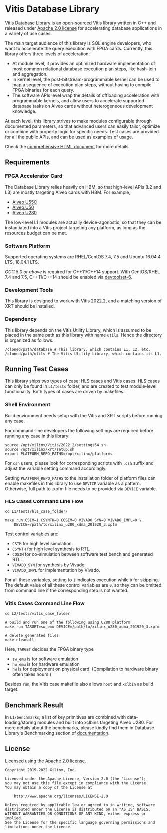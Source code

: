 # Vitis Database Library

Vitis Database Library is an open-sourced Vitis library written in C++ and released under
[Apache 2.0 license](https://www.apache.org/licenses/LICENSE-2.0)
for accelerating database applications in a variety of use cases.

The main target audience of this library is SQL engine developers, who want to accelerate
the query execution with FPGA cards.
Currently, this library offers three levels of acceleration:

* At module level, it provides an optimized hardware implementation of most common relational database execution plan steps,
  like hash-join and aggregation.
* In kernel level, the post-bitstream-programmable kernel can be used to map a sequence of execution plan steps,
  without having to compile FPGA binaries for each query.
* The software APIs level wrap the details of offloading acceleration with programmable kernels,
  and allow users to accelerate supported database tasks on Alveo cards without heterogeneous development knowledge.

At each level, this library strives to make modules configurable through documented parameters,
so that advanced users can easily tailor, optimize or combine with property logic for specific needs.
Test cases are provided for all the public APIs, and can be used as examples of usage.

Check the [comprehensive HTML document](https://docs.xilinx.com/r/en-US/Vitis_Libraries/Vitis-Libraries) for more details.

## Requirements

### FPGA Accelerator Card

The Database Library relies heavily on HBM,
so that high-level APIs (L2 and L3) are mostly targeting Alveo cards with HBM. For example,

* [Alveo U55C](https://www.xilinx.com/products/boards-and-kits/alveo/u50c.html)
* [Alveo U50](https://www.xilinx.com/products/boards-and-kits/alveo/u50.html)
* [Alveo U280](https://www.xilinx.com/products/boards-and-kits/alveo/u280.html)

The low-level L1 modules are actually device-agonostic, so that they can be instantiated into a Vitis project
targeting any platform, as long as the resources budget can be met.

### Software Platform

Supported operating systems are RHEL/CentOS 7.4, 7.5 and Ubuntu 16.04.4 LTS, 18.04.1 LTS.

_GCC 5.0 or above_ is required for C++11/C++14 support.
With CentOS/RHEL 7.4 and 7.5, C++11/C++14 should be enabled via
[devtoolset-6](https://www.softwarecollections.org/en/scls/rhscl/devtoolset-6/).

### Development Tools

This library is designed to work with Vitis 2022.2,
and a matching version of XRT should be installed.

### Dependency

This library depends on the Vitis Utility Library, which is assumed to be placed in the same path as this library with name `utils`. Hence the directory is organized as follows.

```
/cloned/path/database # This library, which contains L1, L2, etc.
/cloned/path/utils # The Vitis Utility Library, which contains its L1.
```

## Running Test Cases

This library ships two types of case: HLS cases and Vitis cases.
HLS cases can only be found in `L1/tests` folder, and are created to test module-level functionality.
Both types of cases are driven by makefiles.

### Shell Environment

Build environment needs setup with the Vitis and XRT scripts before running any case.

For command-line developers the following settings are required before running any case in this library:

```console
source /opt/xilinx/Vitis/2022.2/settings64.sh
source /opt/xilinx/xrt/setup.sh
export PLATFORM_REPO_PATHS=/opt/xilinx/platforms
```

For `csh` users, please look for corresponding scripts with `.csh` suffix and adjust the variable setting command accordingly.

Setting `PLATFORM_REPO_PATHS` to the installation folder of platform files can enable makefiles
in this library to use `DEVICE` variable as a pattern.
Otherwise, full path to .xpfm file needs to be provided via `DEVICE` variable.

### HLS Cases Command Line Flow

```console
cd L1/tests/hls_case_folder/

make run CSIM=1 CSYNTH=0 COSIM=0 VIVADO_SYN=0 VIVADO_IMPL=0 \
    DEVICE=/path/to/xilinx_u280_xdma_201920_3.xpfm
```

Test control variables are:

- `CSIM` for high level simulation.
- `CSYNTH` for high level synthesis to RTL.
- `COSIM` for co-simulation between software test bench and generated RTL.
- `VIVADO_SYN` for synthesis by Vivado.
- `VIVADO_IMPL` for implementation by Vivado.

For all these variables, setting to `1` indicates execution while `0` for skipping.
The default value of all these control variables are ``0``, so they can be omitted from command line
if the corresponding step is not wanted.

### Vitis Cases Command Line Flow

```console
cd L2/tests/vitis_case_folder

# build and run one of the following using U280 platform
make run TARGET=sw_emu DEVICE=/path/to/xilinx_u280_xdma_201920_3.xpfm

# delete generated files
make cleanall
```

Here, `TARGET` decides the FPGA binary type

- `sw_emu` is for software emulation
- `hw_emu` is for hardware emulation
- `hw` is for deployment on physical card. (Compilation to hardware binary often takes hours.)

Besides ``run``, the Vitis case makefile also allows ``host`` and ``xclbin`` as build target.


## Benchmark Result

In `L1/benchmarks`, a list of key primitives are combined with data-loading/storing modules and built into xclbins targeting Alveo U280.
For more details about the benchmarks, please kindly find them in Database Library's Benchmarking section of
[documentation](https://docs.xilinx.com/r/en-US/Vitis_Libraries/Vitis-Libraries).


## License

Licensed using the [Apache 2.0 license](https://www.apache.org/licenses/LICENSE-2.0).

    Copyright 2019-2022 Xilinx, Inc.
    
    Licensed under the Apache License, Version 2.0 (the "License");
    you may not use this file except in compliance with the License.
    You may obtain a copy of the License at
    
        http://www.apache.org/licenses/LICENSE-2.0
    
    Unless required by applicable law or agreed to in writing, software
    distributed under the License is distributed on an "AS IS" BASIS,
    WITHOUT WARRANTIES OR CONDITIONS OF ANY KIND, either express or implied.
    See the License for the specific language governing permissions and
    limitations under the License.

